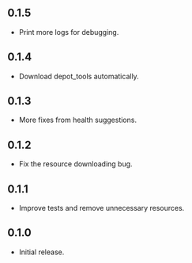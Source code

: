 ## 0.1.5

* Print more logs for debugging.

## 0.1.4

* Download depot_tools automatically.

## 0.1.3

* More fixes from health suggestions.

## 0.1.2

* Fix the resource downloading bug.

## 0.1.1

* Improve tests and remove unnecessary resources.

## 0.1.0

* Initial release.

